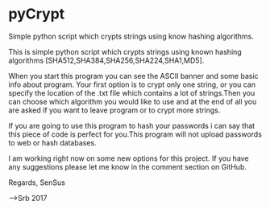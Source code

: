 # pyCrypt
Simple python script which crypts strings using know hashing algorithms.

This is simple python script which crypts strings using known hashing algorithms [SHA512,SHA384,SHA256,SHA224,SHA1,MD5].


When you start this program you can see the ASCII banner and some basic info about program.
Your first option is to crypt only one string, or you can specify the location of the .txt file which contains a lot of strings.Then you can choose which algorithm you would like to use and at the end of all you are asked if you want to leave program or to crypt more strings.

If you are going to use this program to hash your passwords i can say that this piece of code is perfect for you.This program will not upload passwords to web or hash databases.

I am working right now on some new options for this project.
If you have any suggestions please let me know in the comment section on GitHub.

Regards, 
SenSus 

-->Srb 2017

